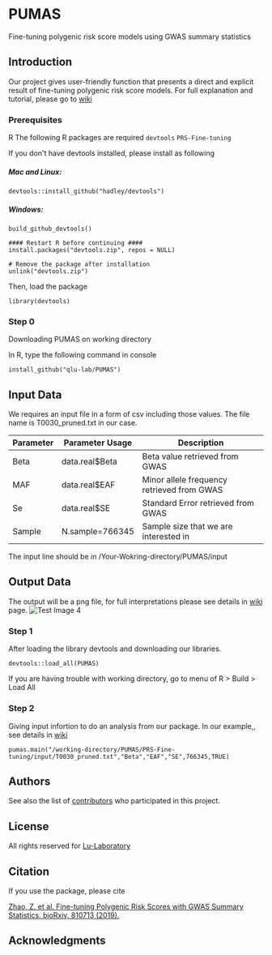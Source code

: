 # PUMAS
Fine-tuning polygenic risk score models using GWAS summary statistics

## Introduction

Our project gives user-friendly function that presents a direct and explicit result of fine-tuning polygenic risk score models. For full explanation and tutorial, please go to  [wiki](https://github.com/qlu-lab/PRS-Fine-tuning/wiki)

### Prerequisites
R
The following R packages are required
`devtools`
`PRS-Fine-tuning` 

If you don't have devtools installed, please install as following
##### Mac and Linux:
```
devtools::install_github("hadley/devtools")
```
##### Windows:
```library(devtools)
build_github_devtools()

#### Restart R before continuing ####
install.packages("devtools.zip", repos = NULL)

# Remove the package after installation
unlink("devtools.zip")
```
Then, load the package
```
library(devtools)
```

### Step 0
Downloading PUMAS on working directory

In R, type the following command in console
```
install_github("qlu-lab/PUMAS")
```


## Input Data
We requires an input file in a form of csv including those values. The file name is T0030_pruned.txt in our case.

| Parameter                   | Parameter Usage | Description                                                                  |
|----------------------------|----------------|------------------------------------------------------------------------------|
| Beta            |  data.real$Beta     |  Beta value retrieved from GWAS|
| MAF         | data.real$EAF          |    Minor allele frequency retrieved from GWAS      |
| Se              | data.real$SE        |       Standard Error  retrieved from GWAS             |                                         
| Sample          |N.sample=766345 | Sample size that we are interested in |

The input line should be in /Your-Wokring-directory/PUMAS/input

## Output Data
The output will be a png file, for full interpretations please see details in [wiki](https://github.com/qlu-lab/PRS-Fine-tuning/wiki) page.
![Test Image 4](https://github.com/qlu-lab/PRS-Fine-tuning/blob/master/PRS-Fine-tuning/result/T0030_pruned.png)

### Step 1
After loading the library devtools and downloading our libraries.

```
devtools::load_all(PUMAS)
```
If you are having trouble with working directory, go to menu of R > Build > Load All

### Step 2
Giving input infortion to do an analysis from our package. In our example,, see details in [wiki](https://github.com/qlu-lab/PUMAS/wiki) 
```
pumas.main("/working-directory/PUMAS/PRS-Fine-tuning/input/T0030_pruned.txt","Beta","EAF","SE",766345,TRUE)
```


## Authors

See also the list of [contributors](##) who participated in this project.

## License

All rights reserved for [Lu-Laboratory](http://qlu-lab.org/)

## Citation

If you use the package, please cite

[Zhao, Z. et al. Fine-tuning Polygenic Risk Scores with GWAS Summary Statistics. bioRxiv, 810713 (2019).](https://www.biorxiv.org/content/10.1101/810713v1)

## Acknowledgments


